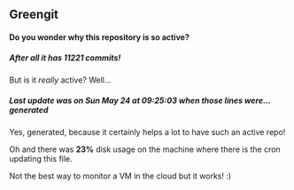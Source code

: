 ## Greengit

#### Do you wonder why this repository is so active?

##### After all it has 11221 commits!

But is it *really* active? Well...

##### Last update was on Sun May 24 at 09:25:03 when those lines were... generated

Yes, generated, because it certainly helps a lot to have such an active repo!

Oh and there was **23%** disk usage on the machine
where there is the cron updating this file.

Not the best way to monitor a VM in the cloud but it works! :)
